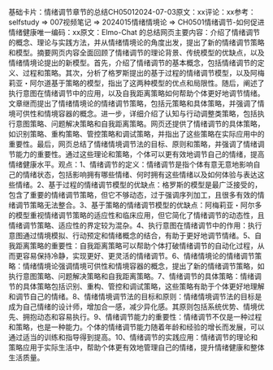 

基础卡片：情绪调节章节的总结CH05012024-07-03原文：xx评论：xx参考：selfstudy => 007视频笔记 => 2024015情绪情境论 => CH0501情绪调节-如何促进情绪健康唯一编码：xx原文：Elmo-Chat 的总结网页主要内容：介绍了情绪调节的概念、理论与实践方法，并从情绪情境论的角度出发，提出了新的情绪调节策略和模型。摘要网页内容全面回顾了情绪调节的理论背景、传统模型的优缺点，以及情绪情境论提出的新模型。首先，介绍了情绪调节的基本概念，包括情绪调节的定义、过程和策略。其次，分析了格罗斯提出的基于过程的情绪调节模型，以及阿梅莉亚・阿尔道基于策略的模型，指出了这两种模型的优点和局限性。随后，阐述了执行意图在情绪调节中的应用，以及自我距离策略如何帮助个体更好地调节情绪。文章继而提出了情绪情境论的情绪调节策略，包括元策略和具体策略，并强调了情境可供性和情境容器的概念。进一步，详细介绍了认知与行动调整类策略，包括执行意图策略、问题解决策略和自我距离策略。网页还提供了情绪调节的具体策略，如识别策略、重构策略、管控策略和调试策略，并指出了这些策略在实际应用中的重要性。最后，网页总结了情绪情境调节法的目标、原则和策略，并强调了情绪调节能力的重要性。通过这些理论和策略，个体可以更有效地调节自己的情绪，提高情绪健康水平。观点：1、情绪调节的定义：情绪调节是指个体有意无意地影响自己的情绪状态，包括影响拥有哪些情绪、何时拥有这些情绪以及如何体验与表达这些情绪。2、基于过程的情绪调节模型的优缺点：格罗斯的模型是最广泛接受的，包含了重要的情绪调节策略，但它不够动态，过于强调序列加工，且很多有效的情绪调节策略无法整合。3、基于策略的情绪调节模型的优缺点：阿梅莉亚・阿尔多的模型重视情绪调节策略的适应性和临床应用，但它简化了情绪调节的动态性，且情绪调节策略、适应性的界定较为混杂。4、执行意图在情绪调节中的作用：执行意图通过情境模拟、行动预定和情绪概念的结合，有助于更好地调节情绪。5、自我距离策略的重要性：自我距离策略可以帮助个体打破情绪调节的自动化过程，从而更容易保持冷静，实现更好、更灵活的情绪调节。6、情绪情境论的情绪调节策略：情绪情境论强调情境可供性和情境容器的概念，提出了新的情绪调节策略，如执行意图策略、问题解决策略和自我距离策略。7、情绪调节的具体策略：情绪调节的具体策略包括识别、重构、管控和调试策略，这些策略有助于个体更好地理解和调节自己的情绪。8、情绪情境调节法的目标和原则：情绪情境调节法的目标是成为自己情绪的设计师，增加合一感，减少异化感。其原则包括系统优势、情境优先、拥抱动态和容易执行。9、情绪调节能力的重要性：情绪调节不仅是一种过程和策略，也是一种能力。个体的情绪调节能力随着年龄和经验的增长而发展，可以通过适当的训练和指导得到提高。10、情绪调节的实践应用：情绪调节的理论和策略应用于实际生活中，帮助个体更有效地管理自己的情绪，提升情绪健康和整体生活质量。